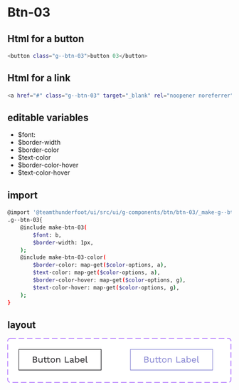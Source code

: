 # Btn-03

## Html for a button

```sh
<button class="g--btn-03">button 03</button>
```

## Html for a link

```sh
<a href="#" class="g--btn-03" target="_blank" rel="noopener noreferrer">button 03</a>
```

## editable variables
- $font:
- $border-width
- $border-color
- $text-color
- $border-color-hover
- $text-color-hover

## import
```sh
@import '@teamthunderfoot/ui/src/ui/g-components/btn/btn-03/_make-g--btn-03';
.g--btn-03{
    @include make-btn-03(
        $font: b,
        $border-width: 1px,
    );
    @include make-btn-03-color(
        $border-color: map-get($color-options, a),
        $text-color: map-get($color-options, a),
        $border-color-hover: map-get($color-options, g),
        $text-color-hover: map-get($color-options, g),
    );
}
```

## layout
![alt text][btn-03]

[btn-03]: /src/img/global-components/btn/btn-03.svg 